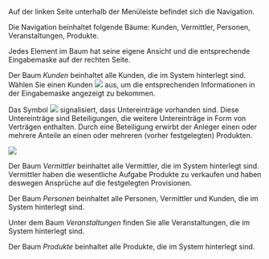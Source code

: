 Auf der linken Seite unterhalb der Menüleiste befindet sich die Navigation.

Die Navigation beinhaltet folgende Bäume: Kunden, Vermittler, Personen, Veranstaltungen, Produkte.

Jedes Element im Baum hat seine eigene Ansicht und die entsprechende Eingabemaske auf der rechten Seite.

Der Baum *Kunden* beinhaltet alle Kunden, die im System hinterlegt sind. Wählen Sie einen Kunden ![](http://xpecto.github.io/docs/img/img_1461052236655.png) aus, um die entsprechenden Informationen in der Eingabemaske angezeigt zu bekommen.

Das Symbol ![](http://xpecto.github.io/docs/img/img_1443183010492.png) signalisiert, dass Untereinträge vorhanden sind. Diese Untereinträge sind Beteiligungen, die weitere Untereinträge in Form von Verträgen enthalten.  Durch eine Beteiligung erwirbt der Anleger einen oder mehrere Anteile an einen oder mehreren (vorher festgelegten) Produkten.

![](http://xpecto.github.io/docs/img/img_1461052326794.png)


Der Baum *Vermittler* beinhaltet alle Vermittler, die im System hinterlegt sind. Vermittler haben die wesentliche Aufgabe Produkte zu verkaufen und haben deswegen Ansprüche auf die festgelegten Provisionen.

Der Baum *Personen* beinhaltet alle Personen, Vermittler und Kunden, die im System hinterlegt sind. 

Unter dem Baum *Veranstaltungen* finden Sie alle Veranstaltungen, die im System hinterlegt sind. 

Der Baum *Produkte* beinhaltet alle Produkte, die im System hinterlegt sind.